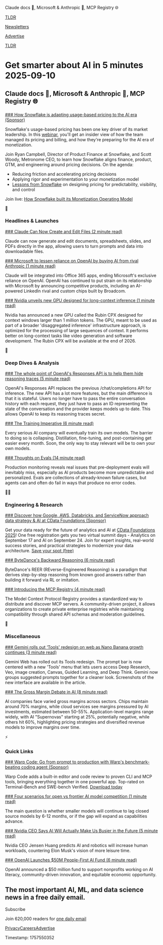 Claude docs 📃, Microsoft & Anthropic 🤝, MCP Registry 🌐

[TLDR](/)

[Newsletters](/newsletters)

[Advertise](https://advertise.tldr.tech/)

[TLDR](/)

# Get smarter about AI in 5 minutes 2025-09-10

## Claude docs 📃, Microsoft & Anthropic 🤝, MCP Registry 🌐

### 

[### How Snowflake is adapting usage-based pricing to the AI era (Sponsor)](https://metronome.com/webinars/monetization-operating-model-webinar-series?utm_campaign=monetization-wp&amp;utm_medium=newsletter&amp;utm_source=tldr-ai&amp;utm_content=primary)

Snowflake's usage-based pricing has been one key driver of its market leadership. In this [webinar](https://metronome.com/webinars/monetization-operating-model-webinar-series?utm_campaign=monetization-wp&utm_medium=newsletter&utm_source=tldr-ai&utm_content=primary), you'll get an insider view of how the team managed its pricing and billing, and how they're preparing for the Al era of monetization.

Join Ryan Campbell, Director of Product Finance at Snowflake, and Scott Woody, Metronome CEO, to learn how Snowflake aligns finance, product, GTM, and engineering around pricing decisions. On the agenda:

* Reducing friction and accelerating pricing decisions
* Applying rigor and experimentation to your monetization model
* [Lessons from Snowflake](https://metronome.com/webinars/monetization-operating-model-webinar-series?utm_campaign=monetization-wp&utm_medium=newsletter&utm_source=tldr-ai&utm_content=primary) on designing pricing for predictability, visibility, and control

Join live: [How Snowflake built its Monetization Operating Model](https://metronome.com/webinars/monetization-operating-model-webinar-series?utm_campaign=monetization-wp&utm_medium=newsletter&utm_source=tldr-ai&utm_content=primary)

🚀

### Headlines & Launches

[### Claude Can Now Create and Edit Files (2 minute read)](https://www.anthropic.com/news/create-files?utm_source=tldrai)

Claude can now generate and edit documents, spreadsheets, slides, and PDFs directly in the app, allowing users to turn prompts and data into downloadable files.

[### Microsoft to lessen reliance on OpenAI by buying AI from rival Anthropic (1 minute read)](https://techcrunch.com/2025/09/09/microsoft-to-lessen-reliance-on-openai-by-buying-ai-from-rival-anthropic/?utm_source=tldrai)

Claude will be integrated into Office 365 apps, ending Microsoft's exclusive reliance on OpenAI. OpenAI has continued to put strain on its relationship with Microsoft by announcing competitive products, including an AI-powered LinkedIn rival and custom chips built by Broadcom.

[### Nvidia unveils new GPU designed for long-context inference (1 minute read)](https://techcrunch.com/2025/09/09/nvidia-unveils-new-gpu-designed-for-long-context-inference/?utm_source=tldrai)

Nvidia has announced a new GPU called the Rubin CPX designed for context windows larger than 1 million tokens. The GPU, meant to be used as part of a broader 'disaggregated inference' infrastructure approach, is optimized for the processing of large sequences of context. It performs better on long-context tasks like video generation and software development. The Rubin CPX will be available at the end of 2026.

🧠

### Deep Dives & Analysis

[### The whole point of OpenAI's Responses API is to help them hide reasoning traces (5 minute read)](https://www.seangoedecke.com/responses-api/?utm_source=tldrai)

OpenAI's Responses API replaces the previous /chat/completions API for inference. The new API has a lot more features, but the main difference is that it is stateful. Users no longer have to pass the entire conversation history with each request, they just have to pass an ID representing the state of the conversation and the provider keeps models up to date. This allows OpenAI to keep its reasoning traces secret.

[### The Training Imperative (6 minute read)](https://sdan.io/blog/training-imperative?utm_source=tldrai)

Every serious AI company will eventually train its own models. The barrier to doing so is collapsing. Distillation, fine-tuning, and post-containing get easier every month. Soon, the only way to stay relevant will be to own your own models.

[### Thoughts on Evals (14 minute read)](https://www.raindrop.ai/blog/thoughts-on-evals?utm_source=tldrai)

Production monitoring reveals real issues that pre-deployment evals will inevitably miss, especially as AI products become more unpredictable and personalized. Evals are collections of already-known failure cases, but agents can and often do fail in ways that produce no error codes.

👨‍💻

### Engineering & Research

[### Discover how Google, AWS, Databricks, and ServiceNow approach data strategy & AI at CData Foundations (Sponsor)](https://www.cdata.com/events/foundations-2025/?utm_source=tldrai)

Get your data ready for the future of analytics and AI at [CData Foundations 2025](https://www.cdata.com/events/foundations-2025/)! One free registration gets you two virtual summit days - Analytics on September 17 and AI on September 24. Join for expert insights, real-world success stories, and practical strategies to modernize your data architecture. [Save your spot (free)](https://www.cdata.com/events/foundations-2025/)

[### ByteDance's Backward Reasoning (6 minute read)](https://m-a-p.ai/REER_DeepWriter/?utm_source=tldrai)

ByteDance's REER (REverse-Engineered Reasoning) is a paradigm that derives step-by-step reasoning from known good answers rather than building it forward via RL or imitation.

[### Introducing the MCP Registry (4 minute read)](https://blog.modelcontextprotocol.io/posts/2025-09-08-mcp-registry-preview/?utm_source=tldrai)

The Model Context Protocol Registry provides a standardized way to distribute and discover MCP servers. A community-driven project, it allows organizations to create private enterprise registries while maintaining compatibility through shared API schemas and moderation guidelines.

🎁

### Miscellaneous

[### Gemini rolls out ‘Tools' redesign on web as Nano Banana growth continues (3 minute read)](https://9to5google.com/2025/09/09/gemini-app-homepage-web-tools-redesign/?utm_source=tldrai)

Gemini Web has rolled out its Tools redesign. The prompt bar is now centered with a new 'Tools' menu that lets users access Deep Research, Veo, image creation, Canvas, Guided Learning, and Deep Think. Gemini now groups suggested prompts together for a cleaner look. Screenshots of the new interface are available in the article.

[### The Gross Margin Debate in AI (8 minute read)](https://www.tanayj.com/p/the-gross-margin-debate-in-ai?utm_source=tldrai)

AI companies face varied gross margins across sectors. Chips maintain around 70% margins, while cloud services see margins pressured by AI investments, estimated between 50-55%. Application-level margins range widely, with AI "Supernovas" starting at 25%, potentially negative, while others hit 60%, highlighting pricing strategies and diversified revenue models to improve margins over time.

⚡️

### Quick Links

[### Warp Code: Go from prompt to production with Warp's benchmark-beating coding agent (Sponsor)](https://www.warp.dev/code?utm_source=publications&amp;utm_medium=newsletter&amp;utm_campaign=warp_code_9_10_quicklinks&amp;utm_content=tldr_ai)

Warp Code adds a built-in editor and code review to proven CLI and MCP tools, bringing everything together in one powerful app. Top-rated on Terminal-Bench and SWE-bench Verified. [Download today](https://www.warp.dev/code?utm_source=publications&utm_medium=newsletter&utm_campaign=warp_code_9_10_quicklinks&utm_content=tldr_ai)

[### Four scenarios for open vs frontier AI model competition (1 minute read)](https://x.com/swyx/status/1964986951515451773?utm_source=tldrai)

The main question is whether smaller models will continue to lag closed source models by 6-12 months, or if the gap will expand as capabilities advance.

[### Nvidia CEO Says AI Will Actually Make Us Busier in the Future (5 minute read)](https://gizmodo.com/nvidia-ceo-says-ai-will-actually-make-us-busier-in-the-future-2000650610?utm_source=tldrai)

Nvidia CEO Jensen Huang predicts AI and robotics will increase human workloads, countering Elon Musk's vision of more leisure time.

[### OpenAI Launches $50M People-First AI Fund (6 minute read)](https://openai.com/index/people-first-ai-fund/?utm_source=tldrai)

OpenAI announced a $50 million fund to support nonprofits working on AI literacy, community-driven innovation, and equitable economic opportunity.

## The most important AI, ML, and data science news in a free daily email.

Subscribe

Join 620,000 readers for [one daily email](/api/latest/ai)

[Privacy](/privacy)[Careers](https://jobs.ashbyhq.com/tldr.tech)[Advertise](/ai/advertise)

Timestamp: 1757550352